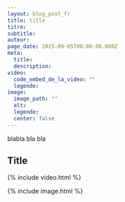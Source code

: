 ```yaml
---
layout: blog_post_fr
title: title
titre:
subtitle:
auteur:
page_date: 2015-09-05T00:00:00.000Z
meta:
  title:
  description:
video:
  code_embed_de_la_video: ""
  legende:
image:
  image_path: ""
  alt:
  legende:
  center: false
---
```

blabla bla bla

## Title

{% include video.html %}

{% include image.html %}